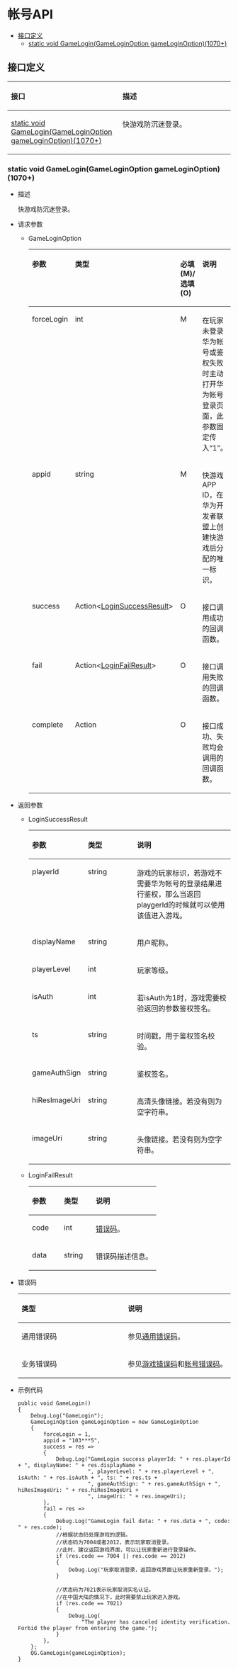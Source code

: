 # 帐号API<a name="ZH-CN_TOPIC_0000001646407724"></a>

-   [接口定义](#section151401344104518)
    -   [static void GameLogin\(GameLoginOption gameLoginOption\)\(1070+\)](#section188811956609)

## 接口定义<a name="section151401344104518"></a>

<a name="table46651241195814"></a>
<table><thead align="left"><tr id="row106661541205818"><th class="cellrowborder" valign="top" width="50%" id="mcps1.1.3.1.1"><p id="p96661941195810"><a name="p96661941195810"></a><a name="p96661941195810"></a>接口</p>
</th>
<th class="cellrowborder" valign="top" width="50%" id="mcps1.1.3.1.2"><p id="p146661641195815"><a name="p146661641195815"></a><a name="p146661641195815"></a>描述</p>
</th>
</tr>
</thead>
<tbody><tr id="row10666741105812"><td class="cellrowborder" valign="top" width="50%" headers="mcps1.1.3.1.1 "><p id="p14493345175811"><a name="p14493345175811"></a><a name="p14493345175811"></a><a href="#section188811956609">static void GameLogin(GameLoginOption gameLoginOption)(1070+)</a></p>
</td>
<td class="cellrowborder" valign="top" width="50%" headers="mcps1.1.3.1.2 "><p id="p18493194514586"><a name="p18493194514586"></a><a name="p18493194514586"></a>快游戏防沉迷登录。</p>
</td>
</tr>
</tbody>
</table>

### static void GameLogin\(GameLoginOption gameLoginOption\)\(1070+\)<a name="section188811956609"></a>

-   描述

    快游戏防沉迷登录。

-   请求参数
    -   GameLoginOption

        <a name="table14547721105"></a>
        <table><thead align="left"><tr id="row0548122114013"><th class="cellrowborder" valign="top" width="20%" id="mcps1.1.5.1.1"><p id="p175489211005"><a name="p175489211005"></a><a name="p175489211005"></a>参数</p>
        </th>
        <th class="cellrowborder" valign="top" width="25%" id="mcps1.1.5.1.2"><p id="p25481921300"><a name="p25481921300"></a><a name="p25481921300"></a>类型</p>
        </th>
        <th class="cellrowborder" valign="top" width="15%" id="mcps1.1.5.1.3"><p id="p145481821904"><a name="p145481821904"></a><a name="p145481821904"></a>必填(M)/选填(O)</p>
        </th>
        <th class="cellrowborder" valign="top" width="40%" id="mcps1.1.5.1.4"><p id="p11548192113020"><a name="p11548192113020"></a><a name="p11548192113020"></a>说明</p>
        </th>
        </tr>
        </thead>
        <tbody><tr id="row1654816210013"><td class="cellrowborder" valign="top" width="20%" headers="mcps1.1.5.1.1 "><p id="p8956222449"><a name="p8956222449"></a><a name="p8956222449"></a>forceLogin</p>
        </td>
        <td class="cellrowborder" valign="top" width="25%" headers="mcps1.1.5.1.2 "><p id="p159561622545"><a name="p159561622545"></a><a name="p159561622545"></a>int</p>
        </td>
        <td class="cellrowborder" valign="top" width="15%" headers="mcps1.1.5.1.3 "><p id="p79558221247"><a name="p79558221247"></a><a name="p79558221247"></a>M</p>
        </td>
        <td class="cellrowborder" valign="top" width="40%" headers="mcps1.1.5.1.4 "><p id="p165588357412"><a name="p165588357412"></a><a name="p165588357412"></a>在玩家未登录华为帐号或鉴权失败时主动打开华为帐号登录页面，此参数固定传入“1”。</p>
        </td>
        </tr>
        <tr id="row1354932119019"><td class="cellrowborder" valign="top" width="20%" headers="mcps1.1.5.1.1 "><p id="p18953172212419"><a name="p18953172212419"></a><a name="p18953172212419"></a>appid</p>
        </td>
        <td class="cellrowborder" valign="top" width="25%" headers="mcps1.1.5.1.2 "><p id="p19521221443"><a name="p19521221443"></a><a name="p19521221443"></a>string</p>
        </td>
        <td class="cellrowborder" valign="top" width="15%" headers="mcps1.1.5.1.3 "><p id="p1952822748"><a name="p1952822748"></a><a name="p1952822748"></a>M</p>
        </td>
        <td class="cellrowborder" valign="top" width="40%" headers="mcps1.1.5.1.4 "><p id="p89512229417"><a name="p89512229417"></a><a name="p89512229417"></a>快游戏APP ID，在华为开发者联盟上创建快游戏后分配的唯一标识。</p>
        </td>
        </tr>
        <tr id="row254915212006"><td class="cellrowborder" valign="top" width="20%" headers="mcps1.1.5.1.1 "><p id="p1950142211413"><a name="p1950142211413"></a><a name="p1950142211413"></a>success</p>
        </td>
        <td class="cellrowborder" valign="top" width="25%" headers="mcps1.1.5.1.2 "><p id="p49501221842"><a name="p49501221842"></a><a name="p49501221842"></a>Action&lt;<a href="#li15997143714281">LoginSuccessResult</a>&gt;</p>
        </td>
        <td class="cellrowborder" valign="top" width="15%" headers="mcps1.1.5.1.3 "><p id="p35451314555"><a name="p35451314555"></a><a name="p35451314555"></a>O</p>
        </td>
        <td class="cellrowborder" valign="top" width="40%" headers="mcps1.1.5.1.4 "><p id="p109491225414"><a name="p109491225414"></a><a name="p109491225414"></a>接口调用成功的回调函数。</p>
        </td>
        </tr>
        <tr id="row754912211504"><td class="cellrowborder" valign="top" width="20%" headers="mcps1.1.5.1.1 "><p id="p119481022445"><a name="p119481022445"></a><a name="p119481022445"></a>fail</p>
        </td>
        <td class="cellrowborder" valign="top" width="25%" headers="mcps1.1.5.1.2 "><p id="p149486221847"><a name="p149486221847"></a><a name="p149486221847"></a>Action&lt;<a href="#li29976373283">LoginFailResult</a>&gt;</p>
        </td>
        <td class="cellrowborder" valign="top" width="15%" headers="mcps1.1.5.1.3 "><p id="p155452316555"><a name="p155452316555"></a><a name="p155452316555"></a>O</p>
        </td>
        <td class="cellrowborder" valign="top" width="40%" headers="mcps1.1.5.1.4 "><p id="p1194652217418"><a name="p1194652217418"></a><a name="p1194652217418"></a>接口调用失败的回调函数。</p>
        </td>
        </tr>
        <tr id="row8550321403"><td class="cellrowborder" valign="top" width="20%" headers="mcps1.1.5.1.1 "><p id="p1594620225412"><a name="p1594620225412"></a><a name="p1594620225412"></a>complete</p>
        </td>
        <td class="cellrowborder" valign="top" width="25%" headers="mcps1.1.5.1.2 "><p id="p394510221441"><a name="p394510221441"></a><a name="p394510221441"></a>Action</p>
        </td>
        <td class="cellrowborder" valign="top" width="15%" headers="mcps1.1.5.1.3 "><p id="p1952315313552"><a name="p1952315313552"></a><a name="p1952315313552"></a>O</p>
        </td>
        <td class="cellrowborder" valign="top" width="40%" headers="mcps1.1.5.1.4 "><p id="p49222221445"><a name="p49222221445"></a><a name="p49222221445"></a>接口成功、失败均会调用的回调函数。</p>
        </td>
        </tr>
        </tbody>
        </table>

-   返回参数
    -   <a name="li15997143714281"></a>LoginSuccessResult

        <a name="table79971937102811"></a>
        <table><thead align="left"><tr id="row599514377285"><th class="cellrowborder" valign="top" width="25%" id="mcps1.1.4.1.1"><p id="p7995137192819"><a name="p7995137192819"></a><a name="p7995137192819"></a>参数</p>
        </th>
        <th class="cellrowborder" valign="top" width="25%" id="mcps1.1.4.1.2"><p id="p199951637162814"><a name="p199951637162814"></a><a name="p199951637162814"></a>类型</p>
        </th>
        <th class="cellrowborder" valign="top" width="50%" id="mcps1.1.4.1.3"><p id="p17995737132816"><a name="p17995737132816"></a><a name="p17995737132816"></a>说明</p>
        </th>
        </tr>
        </thead>
        <tbody><tr id="row499514371282"><td class="cellrowborder" valign="top" width="25%" headers="mcps1.1.4.1.1 "><p id="p1399503772817"><a name="p1399503772817"></a><a name="p1399503772817"></a>playerId</p>
        </td>
        <td class="cellrowborder" valign="top" width="25%" headers="mcps1.1.4.1.2 "><p id="p1699583772818"><a name="p1699583772818"></a><a name="p1699583772818"></a>string</p>
        </td>
        <td class="cellrowborder" valign="top" width="50%" headers="mcps1.1.4.1.3 "><p id="p1199583714283"><a name="p1199583714283"></a><a name="p1199583714283"></a>游戏的玩家标识，若游戏不需要华为帐号的登录结果进行鉴权，那么当返回playgerId的时候就可以使用该值进入游戏。</p>
        </td>
        </tr>
        <tr id="row129955372288"><td class="cellrowborder" valign="top" width="25%" headers="mcps1.1.4.1.1 "><p id="p1899516371286"><a name="p1899516371286"></a><a name="p1899516371286"></a>displayName</p>
        </td>
        <td class="cellrowborder" valign="top" width="25%" headers="mcps1.1.4.1.2 "><p id="p1399543732815"><a name="p1399543732815"></a><a name="p1399543732815"></a>string</p>
        </td>
        <td class="cellrowborder" valign="top" width="50%" headers="mcps1.1.4.1.3 "><p id="p1199503782810"><a name="p1199503782810"></a><a name="p1199503782810"></a>用户昵称。</p>
        </td>
        </tr>
        <tr id="row8996193722815"><td class="cellrowborder" valign="top" width="25%" headers="mcps1.1.4.1.1 "><p id="p14995153742811"><a name="p14995153742811"></a><a name="p14995153742811"></a>playerLevel</p>
        </td>
        <td class="cellrowborder" valign="top" width="25%" headers="mcps1.1.4.1.2 "><p id="p12995133772812"><a name="p12995133772812"></a><a name="p12995133772812"></a>int</p>
        </td>
        <td class="cellrowborder" valign="top" width="50%" headers="mcps1.1.4.1.3 "><p id="p18995113720286"><a name="p18995113720286"></a><a name="p18995113720286"></a>玩家等级。</p>
        </td>
        </tr>
        <tr id="row699611371280"><td class="cellrowborder" valign="top" width="25%" headers="mcps1.1.4.1.1 "><p id="p20996837132812"><a name="p20996837132812"></a><a name="p20996837132812"></a>isAuth</p>
        </td>
        <td class="cellrowborder" valign="top" width="25%" headers="mcps1.1.4.1.2 "><p id="p10996203714281"><a name="p10996203714281"></a><a name="p10996203714281"></a>int</p>
        </td>
        <td class="cellrowborder" valign="top" width="50%" headers="mcps1.1.4.1.3 "><p id="p159961737182814"><a name="p159961737182814"></a><a name="p159961737182814"></a>若isAuth为1时，游戏需要校验返回的参数鉴权签名。</p>
        </td>
        </tr>
        <tr id="row7996173762816"><td class="cellrowborder" valign="top" width="25%" headers="mcps1.1.4.1.1 "><p id="p1299643720287"><a name="p1299643720287"></a><a name="p1299643720287"></a>ts</p>
        </td>
        <td class="cellrowborder" valign="top" width="25%" headers="mcps1.1.4.1.2 "><p id="p8996183711283"><a name="p8996183711283"></a><a name="p8996183711283"></a>string</p>
        </td>
        <td class="cellrowborder" valign="top" width="50%" headers="mcps1.1.4.1.3 "><p id="p2996737112814"><a name="p2996737112814"></a><a name="p2996737112814"></a>时间戳，用于鉴权签名校验。</p>
        </td>
        </tr>
        <tr id="row799613373284"><td class="cellrowborder" valign="top" width="25%" headers="mcps1.1.4.1.1 "><p id="p119961837142816"><a name="p119961837142816"></a><a name="p119961837142816"></a>gameAuthSign</p>
        </td>
        <td class="cellrowborder" valign="top" width="25%" headers="mcps1.1.4.1.2 "><p id="p3996123711282"><a name="p3996123711282"></a><a name="p3996123711282"></a>string</p>
        </td>
        <td class="cellrowborder" valign="top" width="50%" headers="mcps1.1.4.1.3 "><p id="p10996123722815"><a name="p10996123722815"></a><a name="p10996123722815"></a>鉴权签名。</p>
        </td>
        </tr>
        <tr id="row49962037132811"><td class="cellrowborder" valign="top" width="25%" headers="mcps1.1.4.1.1 "><p id="p179961537102810"><a name="p179961537102810"></a><a name="p179961537102810"></a>hiResImageUri</p>
        </td>
        <td class="cellrowborder" valign="top" width="25%" headers="mcps1.1.4.1.2 "><p id="p2996737162814"><a name="p2996737162814"></a><a name="p2996737162814"></a>string</p>
        </td>
        <td class="cellrowborder" valign="top" width="50%" headers="mcps1.1.4.1.3 "><p id="p699643742810"><a name="p699643742810"></a><a name="p699643742810"></a>高清头像链接。若没有则为空字符串。</p>
        </td>
        </tr>
        <tr id="row699714378285"><td class="cellrowborder" valign="top" width="25%" headers="mcps1.1.4.1.1 "><p id="p20996937182820"><a name="p20996937182820"></a><a name="p20996937182820"></a>imageUri</p>
        </td>
        <td class="cellrowborder" valign="top" width="25%" headers="mcps1.1.4.1.2 "><p id="p1799603710287"><a name="p1799603710287"></a><a name="p1799603710287"></a>string</p>
        </td>
        <td class="cellrowborder" valign="top" width="50%" headers="mcps1.1.4.1.3 "><p id="p2099693732814"><a name="p2099693732814"></a><a name="p2099693732814"></a>头像链接。若没有则为空字符串。</p>
        </td>
        </tr>
        </tbody>
        </table>

    -   <a name="li29976373283"></a>LoginFailResult

        <a name="table18997937102814"></a>
        <table><thead align="left"><tr id="row16997123742812"><th class="cellrowborder" valign="top" width="25%" id="mcps1.1.4.1.1"><p id="p13997103722817"><a name="p13997103722817"></a><a name="p13997103722817"></a>参数</p>
        </th>
        <th class="cellrowborder" valign="top" width="25%" id="mcps1.1.4.1.2"><p id="p129971437172818"><a name="p129971437172818"></a><a name="p129971437172818"></a>类型</p>
        </th>
        <th class="cellrowborder" valign="top" width="50%" id="mcps1.1.4.1.3"><p id="p139971037192812"><a name="p139971037192812"></a><a name="p139971037192812"></a>说明</p>
        </th>
        </tr>
        </thead>
        <tbody><tr id="row09973378286"><td class="cellrowborder" valign="top" width="25%" headers="mcps1.1.4.1.1 "><p id="p6997133722816"><a name="p6997133722816"></a><a name="p6997133722816"></a>code</p>
        </td>
        <td class="cellrowborder" valign="top" width="25%" headers="mcps1.1.4.1.2 "><p id="p1299714379285"><a name="p1299714379285"></a><a name="p1299714379285"></a>int</p>
        </td>
        <td class="cellrowborder" valign="top" width="50%" headers="mcps1.1.4.1.3 "><p id="p099713792815"><a name="p099713792815"></a><a name="p099713792815"></a><a href="#li168459561140">错误码</a>。</p>
        </td>
        </tr>
        <tr id="row99971237152818"><td class="cellrowborder" valign="top" width="25%" headers="mcps1.1.4.1.1 "><p id="p20997163710289"><a name="p20997163710289"></a><a name="p20997163710289"></a>data</p>
        </td>
        <td class="cellrowborder" valign="top" width="25%" headers="mcps1.1.4.1.2 "><p id="p119979372286"><a name="p119979372286"></a><a name="p119979372286"></a>string</p>
        </td>
        <td class="cellrowborder" valign="top" width="50%" headers="mcps1.1.4.1.3 "><p id="p5997183762810"><a name="p5997183762810"></a><a name="p5997183762810"></a>错误码描述信息。</p>
        </td>
        </tr>
        </tbody>
        </table>

-   <a name="li168459561140"></a>错误码

    <a name="table12151107550"></a>
    <table><thead align="left"><tr id="row121522076515"><th class="cellrowborder" valign="top" width="50%" id="mcps1.1.3.1.1"><p id="p171521710510"><a name="p171521710510"></a><a name="p171521710510"></a>类型</p>
    </th>
    <th class="cellrowborder" valign="top" width="50%" id="mcps1.1.3.1.2"><p id="p715212718511"><a name="p715212718511"></a><a name="p715212718511"></a>说明</p>
    </th>
    </tr>
    </thead>
    <tbody><tr id="row5152187852"><td class="cellrowborder" valign="top" width="50%" headers="mcps1.1.3.1.1 "><p id="p43881331154"><a name="p43881331154"></a><a name="p43881331154"></a>通用错误码</p>
    </td>
    <td class="cellrowborder" valign="top" width="50%" headers="mcps1.1.3.1.2 "><p id="p113891331857"><a name="p113891331857"></a><a name="p113891331857"></a>参见<a href="https://developer.huawei.com/consumer/cn/doc/development/HMS-References/hms-error-code" target="_blank" rel="noopener noreferrer">通用错误码</a>。</p>
    </td>
    </tr>
    <tr id="row1217202915384"><td class="cellrowborder" valign="top" width="50%" headers="mcps1.1.3.1.1 "><p id="p1238919317512"><a name="p1238919317512"></a><a name="p1238919317512"></a>业务错误码</p>
    </td>
    <td class="cellrowborder" valign="top" width="50%" headers="mcps1.1.3.1.2 "><p id="p13895311453"><a name="p13895311453"></a><a name="p13895311453"></a>参见<a href="https://developer.huawei.com/consumer/cn/doc/development/HMS-References/game-return-code-v4" target="_blank" rel="noopener noreferrer">游戏错误码</a>和<a href="https://developer.huawei.com/consumer/cn/doc/development/HMS-References/account-error-code" target="_blank" rel="noopener noreferrer">帐号错误码</a>。</p>
    </td>
    </tr>
    </tbody>
    </table>

-   示例代码

    ```
    public void GameLogin()
    {
        Debug.Log("GameLogin");
        GameLoginOption gameLoginOption = new GameLoginOption
        {
            forceLogin = 1,
            appid = "103***5",
            success = res =>
            {
                Debug.Log("GameLogin success playerId: " + res.playerId + ", displayName: " + res.displayName +
                          ", playerLevel: " + res.playerLevel + ", isAuth: " + res.isAuth + ", ts: " + res.ts +
                          ", gameAuthSign: " + res.gameAuthSign + ", hiResImageUri: " + res.hiResImageUri +
                          ", imageUri: " + res.imageUri);
            },
            fail = res =>
            {
                Debug.Log("GameLogin fail data: " + res.data + ", code: " + res.code);
                //根据状态码处理游戏的逻辑。
                //状态码为7004或者2012，表示玩家取消登录。
                //此时，建议返回游戏界面，可以让玩家重新进行登录操作。
                if (res.code == 7004 || res.code == 2012)
                {
                    Debug.Log("玩家取消登录，返回游戏界面让玩家重新登录。");
                }
    
                //状态码为7021表示玩家取消实名认证。
                //在中国大陆的情况下，此时需要禁止玩家进入游戏。
                if (res.code == 7021)
                {
                    Debug.Log(
                        "The player has canceled identity verification. Forbid the player from entering the game.");
                }
            },
        };
        QG.GameLogin(gameLoginOption);
    }
    ```

